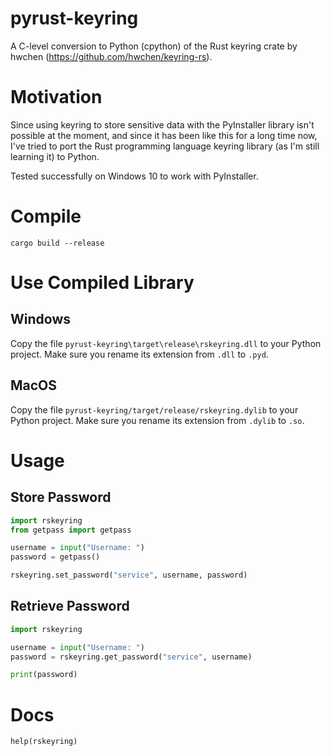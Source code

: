 # pyrust-keyring
A C-level conversion to Python (cpython) of the Rust keyring crate by hwchen (https://github.com/hwchen/keyring-rs).

# Motivation
Since using keyring to store sensitive data with the PyInstaller library isn't possible at the moment,
 and since it has been like this for a long time now, I've tried to port the Rust programming language 
keyring library (as I'm still learning it) to Python.

Tested successfully on Windows 10 to work with PyInstaller.

# Compile
`cargo build --release`

# Use Compiled Library

## Windows
Copy the file `pyrust-keyring\target\release\rskeyring.dll` to your Python project. Make sure you rename its extension from `.dll` to `.pyd`.

## MacOS
Copy the file `pyrust-keyring/target/release/rskeyring.dylib` to your Python project. Make sure you rename its extension from `.dylib` to `.so`.


# Usage

## Store Password
```python
import rskeyring
from getpass import getpass

username = input("Username: ")
password = getpass()

rskeyring.set_password("service", username, password)
```

## Retrieve Password
```python
import rskeyring

username = input("Username: ")
password = rskeyring.get_password("service", username)

print(password)
```

# Docs

`help(rskeyring)`



